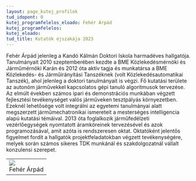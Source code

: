 ```yaml
---
layout: page_kutej_profilok
tud_idopont: 0
kutej_programfelelos_eloado: Fehér Árpád
kutej_programfelelos: 
kutej_eloado:
tud_title: Kutatók éjszakája 2023
---
```


Fehér Árpád jelenleg a Kandó Kálmán Doktori Iskola harmadéves hallgatója. Tanulmányait 2010 szeptemberében kezdte a BME Közlekedésmérnöki és Járműmérnöki Karán és 2012 óta aktív tagja és munkatársa a BME Közlekedés- és Járműirányítási Tanszéknek (volt Közlekedésautomatikai Tanszék), ahol jelenleg a doktori tanulmányait is végzi. Fő kutatási területe az autonóm járművekkel kapcsolatos gépi tanuló algoritmusok tervezése. Az elmúlt években számos ipari és demonstrációs munkában végzett fejlesztési tevékenységet valós járműveken tesztpályás környezetben. Ezeknél lehetősége volt integrálni az egyetemi tanulmányai alatt megszerzett járműmechatronikai ismereteit a mesterséges intelligencia alapú kutatási témáival. 2013 óta foglalkozik járműfedélzeti vezérlőegységek nyomtatott áramköreinek tervezésével és azok programozásával, amit azóta is rendszeresen oktat. Oktatóként jelentős figyelmet fordít a hallgatók projektfeladatokban végzett tevékenységére, melyek során számos sikeres TDK munkánál és szakdolgozatnál vállalt konzulensi szerepet.

 <table class="picture">
<tr>
<td>

<div class="gallery">
    <img src="images/feher_arpad.png" max-width="250" max-height="200">
  <div class="desc">Fehér Árpád</div>
</div>

</td>
</tr>
</table>
